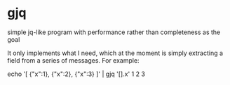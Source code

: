 # gjq
simple jq-like program with performance rather than completeness as the goal

It only implements what I need, which at the moment is simply extracting a field from a series of messages.
For example:

  echo '[ {"x":1}, {"x":2}, {"x":3} ]' | gjq '[].x'
  1
  2
  3
